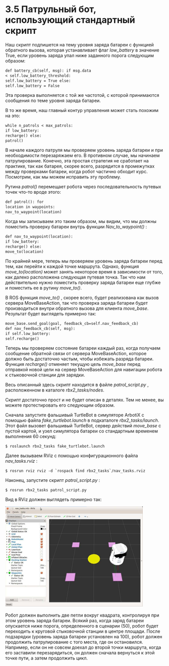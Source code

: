 # 3.5 Патрульный бот, использующий стандартный скрипт

Наш скрипт подпишется на тему уровня заряда батареи с функцией обратного вызова, которая устанавливает флаг _low\_battery_ в значение True, если уровень заряда упал ниже заданного порога следующим образом:

```text
def battery_cb(self, msg): if msg.data
< self.low_battery_threshold:
self.low_battery = True else:
self.low_battery = False
```

Эта проверка выполняется с той же частотой, с которой принимаются сообщения по теме уровня заряда батареи.

В то же время, наш главный контур управления может стать похожим на это:

```text
while n_patrols < max_patrols:
if low_battery:
recharge() else:
patrol()
```

В начале каждого патруля мы проверяем уровень заряда батареи и при необходимости перезаряжаем его. В противном случае, мы начинаем патрулирование. Конечно, эта простая стратегия не сработает на практике, так как батарея, скорее всего, разрядится в промежутках между проверками батареи, когда робот частично обходит курс. Посмотрим, как мы можем исправить эту проблему.

Рутина _patrol\(\)_ перемещает робота через последовательность путевых точек что-то вроде этого:

```text
def patrol(): for
location in waypoints:
nav_to_waypoint(location)
```

Когда мы записываем это таким образом, мы видим, что мы должны поместить проверку батареи внутрь функции _Nav\_to\_waypoint\(\)_ :

```text
def nav_to_waypoint(location):
if low_battery:
recharge() else:
move_to(location)
```

По крайней мере, теперь мы проверяем уровень заряда батареи перед тем, как перейти к каждой точке маршрута. Однако, функция _move\_to\(location\)_ может занять некоторое время в зависимости от того, как далеко расположена следующая путевая точка. Так что нам действительно нужно поместить проверку заряда батареи еще глубже и поместить ее в рутину _move\_to\(\)_.

В ROS функция _move\_to\(\)_ , скорее всего, будет реализована как вызов сервера MoveBaseAction, так что проверка заряда батареи будет производиться внутри обратного вызова для клиента _move\_base_. Результат будет выглядеть примерно так:

```text
move_base.send_goal(goal, feedback_cb=self.nav_feedback_cb)
def nav_feedback_cb(self, msg):
if self.low_battery:
self.recharge()
```

Теперь мы проверяем состояние батареи каждый раз, когда получаем сообщение обратной связи от сервера MoveBaseAction, которое должно быть достаточно частым, чтобы избежать разряда батареи. Функция _recharge\(\)_ отменяет текущую цель _move\_base_ перед отправкой новой цели на сервер MoveBaseAction для навигации робота к стыковочной станции для зарядки.

Весь описанный здесь скрипт находится в файле _patrol\_script.py_ , расположенном в каталоге _rbx2\_tasks/nodes_.

Скрипт достаточно прост и не будет описан в деталях. Тем не менее, вы можете протестировать его следующим образом.

Сначала запустите фальшивый TurtleBot в симуляторе ArbotiX с помощью файла _fake\_turtlebot.launch_ в подкаталоге _rbx2\_tasks/launch_. Этот файл вызовет фальшивый TurtleBot, сервер действий _move\_base_ с пустой картой, и узел симулятора батареи со стандартным временем выполнения 60 секунд:

```text
$ roslaunch rbx2_tasks fake_turtlebot.launch
```

Далее вызываем RViz с помощью конфигурационного файла _nav\_tasks.rviz_ :

```text
$ rosrun rviz rviz -d `rospack find rbx2_tasks`/nav_tasks.rviz
```

Наконец, запустите скрипт _patrol\_script.py_ :

```text
$ rosrun rbx2_tasks patrol_script.py
```

Вид в RViz должен выглядеть примерно так:

![](.gitbook/assets/izobrazhenie%20%2810%29.png)

Робот должен выполнить две петли вокруг квадрата, контролируя при этом уровень заряда батареи. Всякий раз, когда заряд батареи опускается ниже порога, определенного в сценарии \(50\), робот будет переходить к круговой стыковочной станции в центре площади. После подзарядки \(уровень заряда батареи установлен на 100\), робот должен продолжить патрулирование с того места, где он остановился. Например, если он не совсем доехал до второй точки маршрута, когда его заставили перезарядиться, он должен сначала вернуться к этой точке пути, а затем продолжить цикл.

